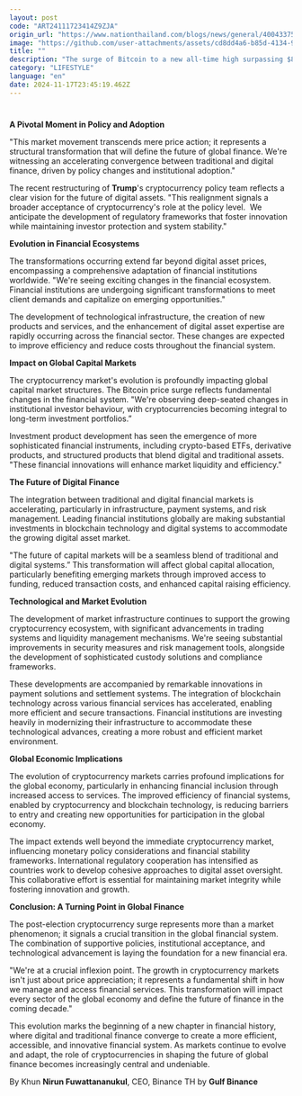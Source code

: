 ```yaml
---
layout: post
code: "ART24111723414Z9ZJA"
origin_url: "https://www.nationthailand.com/blogs/news/general/40043375"
image: "https://github.com/user-attachments/assets/cd8dd4a6-b85d-4134-9ec3-d5ffcfb5fff6"
title: ""
description: "The surge of Bitcoin to a new all-time high surpassing $88,000 following the U.S. primary elections marks more than just market optimism – it signals a fundamental transformation in the global financial system. This milestone, set against the backdrop of significant political and policy shifts, indicates a deeper evolution in how digital assets are perceived and integrated into the mainstream financial landscape."
category: "LIFESTYLE"
language: "en"
date: 2024-11-17T23:45:19.462Z
---
```


# 









**A Pivotal Moment in Policy and Adoption**

"This market movement transcends mere price action; it represents a structural transformation that will define the future of global finance. We're witnessing an accelerating convergence between traditional and digital finance, driven by policy changes and institutional adoption."

The recent restructuring of **Trump**'s cryptocurrency policy team reflects a clear vision for the future of digital assets. "This realignment signals a broader acceptance of cryptocurrency's role at the policy level.  We anticipate the development of regulatory frameworks that foster innovation while maintaining investor protection and system stability."

**Evolution in Financial Ecosystems**

The transformations occurring extend far beyond digital asset prices, encompassing a comprehensive adaptation of financial institutions worldwide. "We're seeing exciting changes in the financial ecosystem. Financial institutions are undergoing significant transformations to meet client demands and capitalize on emerging opportunities."

The development of technological infrastructure, the creation of new products and services, and the enhancement of digital asset expertise are rapidly occurring across the financial sector. These changes are expected to improve efficiency and reduce costs throughout the financial system.

**Impact on Global Capital Markets**

The cryptocurrency market's evolution is profoundly impacting global capital market structures. The Bitcoin price surge reflects fundamental changes in the financial system. "We're observing deep-seated changes in institutional investor behaviour, with cryptocurrencies becoming integral to long-term investment portfolios.”

Investment product development has seen the emergence of more sophisticated financial instruments, including crypto-based ETFs, derivative products, and structured products that blend digital and traditional assets. "These financial innovations will enhance market liquidity and efficiency."

**The Future of Digital Finance**

The integration between traditional and digital financial markets is accelerating, particularly in infrastructure, payment systems, and risk management. Leading financial institutions globally are making substantial investments in blockchain technology and digital systems to accommodate the growing digital asset market.

"The future of capital markets will be a seamless blend of traditional and digital systems.” This transformation will affect global capital allocation, particularly benefiting emerging markets through improved access to funding, reduced transaction costs, and enhanced capital raising efficiency.

**Technological and Market Evolution**

The development of market infrastructure continues to support the growing cryptocurrency ecosystem, with significant advancements in trading systems and liquidity management mechanisms. We're seeing substantial improvements in security measures and risk management tools, alongside the development of sophisticated custody solutions and compliance frameworks.

These developments are accompanied by remarkable innovations in payment solutions and settlement systems. The integration of blockchain technology across various financial services has accelerated, enabling more efficient and secure transactions. Financial institutions are investing heavily in modernizing their infrastructure to accommodate these technological advances, creating a more robust and efficient market environment.

**Global Economic Implications**

The evolution of cryptocurrency markets carries profound implications for the global economy, particularly in enhancing financial inclusion through increased access to services. The improved efficiency of financial systems, enabled by cryptocurrency and blockchain technology, is reducing barriers to entry and creating new opportunities for participation in the global economy.

The impact extends well beyond the immediate cryptocurrency market, influencing monetary policy considerations and financial stability frameworks. International regulatory cooperation has intensified as countries work to develop cohesive approaches to digital asset oversight. This collaborative effort is essential for maintaining market integrity while fostering innovation and growth.

**Conclusion: A Turning Point in Global Finance**

The post-election cryptocurrency surge represents more than a market phenomenon; it signals a crucial transition in the global financial system. The combination of supportive policies, institutional acceptance, and technological advancement is laying the foundation for a new financial era.

"We're at a crucial inflexion point. The growth in cryptocurrency markets isn't just about price appreciation; it represents a fundamental shift in how we manage and access financial services. This transformation will impact every sector of the global economy and define the future of finance in the coming decade."

This evolution marks the beginning of a new chapter in financial history, where digital and traditional finance converge to create a more efficient, accessible, and innovative financial system. As markets continue to evolve and adapt, the role of cryptocurrencies in shaping the future of global finance becomes increasingly central and undeniable.

By Khun **Nirun Fuwattananukul**, CEO, Binance TH by **Gulf Binance**
